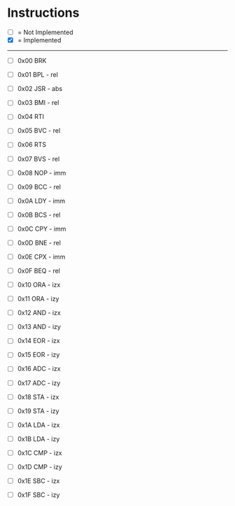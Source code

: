 
# Instructions

* [ ] = Not Implemented
* [x] = Implemented

---  

* [ ] 0x00 BRK
* [ ] 0x01 BPL - rel
* [ ] 0x02 JSR - abs
* [ ] 0x03 BMI - rel
* [ ] 0x04 RTI
* [ ] 0x05 BVC - rel
* [ ] 0x06 RTS
* [ ] 0x07 BVS - rel
* [ ] 0x08 NOP - imm
* [ ] 0x09 BCC - rel
* [ ] 0x0A LDY - imm
* [ ] 0x0B BCS - rel
* [ ] 0x0C CPY - imm
* [ ] 0x0D BNE - rel
* [ ] 0x0E CPX - imm
* [ ] 0x0F BEQ - rel
* [ ] 0x10 ORA - izx
* [ ] 0x11 ORA - izy
* [ ] 0x12 AND - izx
* [ ] 0x13 AND - izy
* [ ] 0x14 EOR - izx
* [ ] 0x15 EOR - izy
* [ ] 0x16 ADC - izx
* [ ] 0x17 ADC - izy
* [ ] 0x18 STA - izx
* [ ] 0x19 STA - izy
* [ ] 0x1A LDA - izx
* [ ] 0x1B LDA - izy
* [ ] 0x1C CMP - izx
* [ ] 0x1D CMP - izy
* [ ] 0x1E SBC - izx
* [ ] 0x1F SBC - izy
  